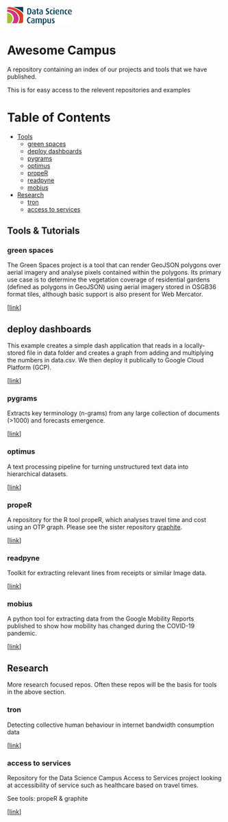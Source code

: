 <img src="logo.png" style="width:30%;height:auto;">

# Awesome Campus

A repository containing an index of our projects and tools that we have
published.

This is for easy access to the relevent repositories and examples

# Table of Contents

- [Tools](#tools)
  - [green spaces](#green-spaces)
  - [deploy dashboards](#deploy-dashboards)
  - [pygrams](#pygrams)
  - [optimus](#optimus)
  - [propeR](#proper)
  - [readpyne](#readpyne)
  - [mobius](#mobius)
- [Research](#research)
  - [tron](#tron)
  - [access to services](#access-to-services)

## Tools & Tutorials


### green spaces

The Green Spaces project is a tool that can render GeoJSON polygons over aerial
imagery and analyse pixels contained within the polygons. Its primary use case
is to determine the vegetation coverage of residential gardens (defined as
polygons in GeoJSON) using aerial imagery stored in OSGB36 format tiles,
although basic support is also present for Web Mercator.

[[link](https://github.com/datasciencecampus/Green_Spaces)]

## deploy dashboards

This example creates a simple dash application that reads in a locally-stored file
in data folder and creates a graph from adding and multiplying the numbers in data.csv.
We then deploy it publically to Google Cloud Platform (GCP).

[[link](https://github.com/datasciencecampus/deploy-dash-with-gcp)]

### pygrams

Extracts key terminology (n-grams) from any large collection of
documents (>1000) and forecasts emergence.

[[link](https://github.com/datasciencecampus/pyGrams)]

### optimus

A text processing pipeline for turning unstructured text data into hierarchical
datasets.

[[link](https://github.com/datasciencecampus/optimus)]

### propeR

A repository for the R tool propeR, which analyses travel time and cost using an
OTP graph. Please see the sister repository
[graphite](https://github.com/datasciencecampus/graphite).

[[link](https://github.com/datasciencecampus/propeR)]

### readpyne

Toolkit for extracting relevant lines from receipts or similar Image data.

[[link](https://github.com/datasciencecampus/readpyne)]

### mobius

A python tool for extracting data from the Google Mobility Reports published
to show how mobility has changed during the COVID-19 pandemic.

[[link](https://github.com/datasciencecampus/mobility-report-data-extractor)]

## Research

More research focused repos. Often these repos will be the basis for tools
in the above section.

### tron

Detecting collective human behaviour in internet bandwidth consumption data

[[link](https://github.com/datasciencecampus/tron)]

### access to services

Repository for the Data Science Campus Access to Services project looking at
accessibility of service such as healthcare based on travel times.

See tools: propeR & graphite

[[link](https://github.com/datasciencecampus/access-to-services)]
